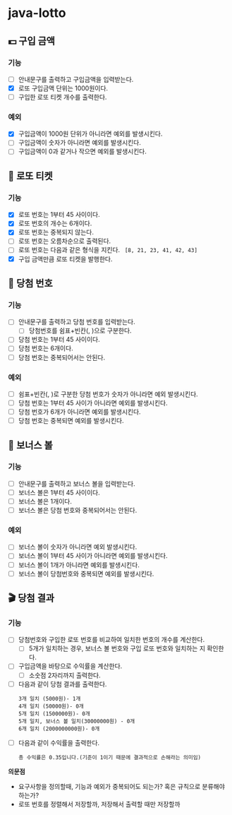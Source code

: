 # java-lotto

## 💵 구입 금액

### 기능

- [ ] 안내문구를 출력하고 구입금액을 입력받는다.
- [x] 로또 구입금액 단위는 1000원이다.
- [ ] 구입한 로또 티켓 개수를 출력한다.

### 예외

- [x] 구입금액이 1000원 단위가 아니라면 예외를 발생시킨다.
- [ ] 구입금액이 숫자가 아니라면 예외를 발생시킨다.
- [ ] 구입금액이 0과 같거나 작으면 예외를 발생시킨다.

## 🔢 로또 티켓

### 기능

- [x] 로또 번호는 1부터 45 사이이다.
- [x] 로또 번호의 개수는 6개이다.
- [x] 로또 번호는 중복되지 않는다.
- [ ] 로또 번호는 오름차순으로 출력된다.
- [ ] 로또 번호는 다음과 같은 형식을 지킨다.
  ``` [8, 21, 23, 41, 42, 43]```
- [x] 구입 금액만큼 로또 티켓을 발행한다.

## 🥇 당첨 번호

### 기능

- [ ] 안내문구를 출력하고 당첨 번호를 입력받는다.
    - [ ] 당첨번호를 쉼표+빈칸(, )으로 구분한다.
- [ ] 당첨 번호는 1부터 45 사이이다.
- [ ] 당첨 번호는 6개이다.
- [ ] 당첨 번호는 중복되어서는 안된다.

### 예외

- [ ] 쉼표+빈칸(, )로 구분한 당첨 번호가 숫자가 아니라면 예외 발생시킨다.
- [ ] 당첨 번호는 1부터 45 사이가 아니라면 예외를 발생시킨다.
- [ ] 당첨 번호가 6개가 아니라면 예외를 발생시킨다.
- [ ] 당첨 번호는 중복되면 예외를 발생시킨다.

## 🎱 보너스 볼

### 기능

- [ ] 안내문구를 출력하고 보너스 볼을 입력받는다.
- [ ] 보너스 볼은 1부터 45 사이이다.
- [ ] 보너스 볼은 1개이다.
- [ ] 보너스 볼은 당첨 번호와 중복되어서는 안된다.

### 예외

- [ ] 보너스 볼이 숫자가 아니라면 예외 발생시킨다.
- [ ] 보너스 볼이 1부터 45 사이가 아니라면 예외를 발생시킨다.
- [ ] 보너스 볼이 1개가 아니라면 예외를 발생시킨다.
- [ ] 보너스 볼이 당첨번호와 중복되면 예외를 발생시킨다.

## 🎬 당첨 결과

### 기능

- [ ] 당첨번호와 구입한 로또 번호를 비교하여 일치한 번호의 개수를 계산한다.
    - [ ] 5개가 일치하는 경우, 보너스 볼 번호와 구입 로또 번호와 일치하는 지 확인한다.
- [ ] 구입금액을 바탕으로 수익률을 계산한다.
    - [ ] 소숫점 2자리까지 출력한다.
- [ ] 다음과 같이 당첨 결과를 출력한다.
    ```
    3개 일치 (5000원)- 1개
    4개 일치 (50000원)- 0개
    5개 일치 (1500000원)- 0개
    5개 일치, 보너스 볼 일치(30000000원) - 0개
    6개 일치 (2000000000원)- 0개
    ```
- [ ] 다음과 같이 수익률을 출력한다.
    ```
    총 수익률은 0.35입니다.(기준이 1이기 때문에 결과적으로 손해라는 의미임)
    ```

**의문점**

- 요구사항을 정의할때, 기능과 예외가 중복되어도 되는가? 혹은 규칙으로 분류해야 하는가?
- 로또 번호를 정렬해서 저장할까, 저장해서 출력할 때만 저장할까
